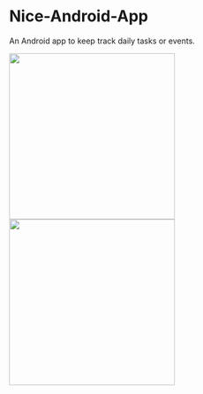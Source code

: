 # Nice-Android-App

An Android app to keep track daily tasks or events.



<img src="https://github.com/georgemathewk/Nice-Android-App/blob/main/Screenshots/phone_1.jpg" width="300" />

<img src="https://github.com/georgemathewk/Nice-Android-App/blob/main/Screenshots/phone_3.jpg" width="300" />


